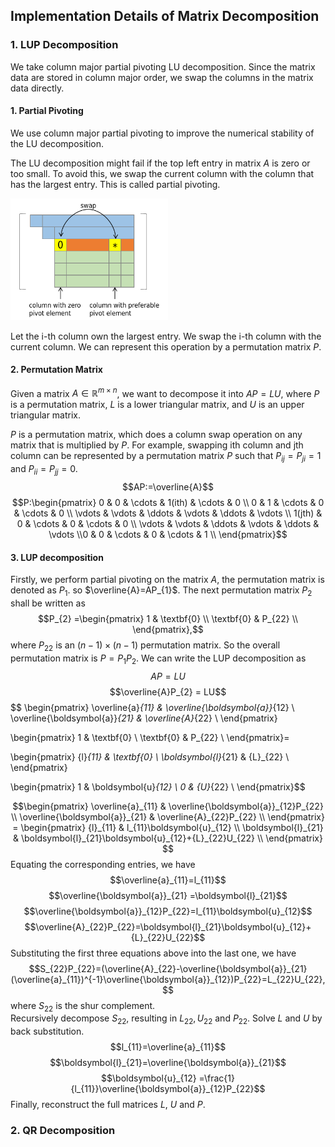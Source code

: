 ## Implementation Details of Matrix Decomposition

### 1. LUP Decomposition 
We take column major partial pivoting LU decomposition. Since the matrix data are stored in column major order, we swap the columns in the matrix data directly.

#### 1. Partial Pivoting

We use column major partial pivoting to improve the numerical stability of the LU decomposition.  

The LU decomposition might fail if the top left entry in matrix $A$ is zero or too small. To avoid this, we swap the current column with the column that has the largest entry. This is called partial pivoting.

<p align="left">
  <img src="../img/partial_pivot.png" width="50%" height="auto" alt="LOGO">
</p>    

Let the i-th column own the largest entry. We swap the i-th column with the current column. We can represent this operation by a permutation matrix $P$.

#### 2. Permutation Matrix

Given a matrix $A \in \mathbb{R}^{m \times n}$, we want to decompose it into $AP = LU$, where $P$ is a permutation matrix, $L$ is a lower triangular matrix, and $U$ is an upper triangular matrix.  

$P$ is a permutation matrix, which does a column swap operation on any matrix that is multiplied by $P$. For example, swapping ith column and jth column can be represented by a permutation matrix $P$ such that $P_{ij} = P_{ji}= 1$ and $P_{ii} = P_{jj} = 0$.
$$AP:=\overline{A}$$
$$P:\begin{pmatrix}
0 & 0 & \cdots  & 1(ith) & \cdots & 0 \\
0 & 1 & \cdots  & 0 & \cdots & 0 \\
\vdots & \vdots & \ddots  & \vdots & \ddots & \vdots \\
1(jth) & 0 & \cdots  & 0 & \cdots & 0 \\
\vdots & \vdots & \ddots  & \vdots & \ddots & \vdots 
\\0 & 0 & \cdots  & 0 & \cdots & 1 \\
\end{pmatrix}$$

#### 3. LUP decomposition

Firstly, we perform partial pivoting on the matrix $A$, the permutation matrix is denoted as $P_{1}$. so $\overline{A}=AP_{1}$. The next permutation matrix $P_{2}$ shall be written as 
$$P_{2} =\begin{pmatrix}
1 & \textbf{0}   \\
\textbf{0} & P_{22} \\
 \end{pmatrix},$$
where $P_{22}$ is an $(n-1)\times(n-1)$ permutation matrix. So the overall permutation matrix is $P = P_{1}P_{2}$.  We can write the LUP decomposition as
$$AP = LU$$
$$\overline{A}P_{2} = LU$$
$$
 \begin{pmatrix}
\overline{a}_{11} & \overline{\boldsymbol{a}}_{12}   \\
\overline{\boldsymbol{a}}_{21}  & \overline{A}_{22} \\
 \end{pmatrix}
 
 \begin{pmatrix}
1 & \textbf{0}   \\
\textbf{0} & P_{22} \\
 \end{pmatrix}= 

 \begin{pmatrix}
{l}_{11} & \textbf{0}   \\
\boldsymbol{l}_{21} & {L}_{22} \\
 \end{pmatrix}

\begin{pmatrix}
1 & \boldsymbol{u}_{12}   \\
0 & {U}_{22} \\
 \end{pmatrix}$$

 $$\begin{pmatrix}
\overline{a}_{11} & \overline{\boldsymbol{a}}_{12}P_{22}   \\
\overline{\boldsymbol{a}}_{21}  & \overline{A}_{22}P_{22} \\
 \end{pmatrix} =
 \begin{pmatrix}
{l}_{11} & l_{11}\boldsymbol{u}_{12}   \\
\boldsymbol{l}_{21} & \boldsymbol{l}_{21}\boldsymbol{u}_{12}+{L}_{22}U_{22} \\
 \end{pmatrix}
 $$
Equating the corresponding entries, we have
$$\overline{a}_{11}=l_{11}$$
$$\overline{\boldsymbol{a}}_{21} =\boldsymbol{l}_{21}$$
$$\overline{\boldsymbol{a}}_{12}P_{22}=l_{11}\boldsymbol{u}_{12}$$
$$\overline{A}_{22}P_{22}=\boldsymbol{l}_{21}\boldsymbol{u}_{12}+{L}_{22}U_{22}$$
Substituting the first three equations above into the last one, we have
$$S_{22}P_{22}=(\overline{A}_{22}-\overline{\boldsymbol{a}}_{21}(\overline{a}_{11})^{-1}\overline{\boldsymbol{a}}_{12})P_{22}=L_{22}U_{22},$$
where $S_{22}$ is the shur complement.  
Recursively decompose $S_{22}$, resulting in $L_{22},U_{22}$ and $P_{22}$. Solve $L$ and $U$ by back substitution.
$$l_{11}=\overline{a}_{11}$$
$$\boldsymbol{l}_{21}=\overline{\boldsymbol{a}}_{21}$$
$$\boldsymbol{u}_{12} =\frac{1}{l_{11}}\overline{\boldsymbol{a}}_{12}P_{22}$$
Finally, reconstruct the full matrices $L$, $U$ and $P$.
### 2. QR Decomposition


